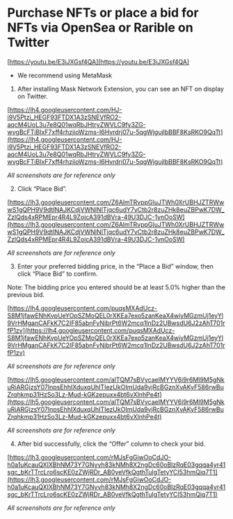 # Purchase NFTs or place a bid for NFTs via OpenSea or Rarible on Twitter

[https://youtu.be/E3iJXGsf4QA](https://youtu.be/E3iJXGsf4QA)

- We recommend using MetaMask

1) After installing Mask Network Extension, you can see an NFT on display on Twitter.

[https://lh4.googleusercontent.com/HJ-i9V5Ptzi_HEGF93FTDX1A3zSNEVfRO2-aqcM4UoL3u7e8Q01wqRbJHtryZWVLC9fy3ZG-wvgBcFTiBIxF7xff4rhzjioWzms-I6Hvrdrj07u-5qgWjgujlbBBF8KsRKO9QqTt](https://lh4.googleusercontent.com/HJ-i9V5Ptzi_HEGF93FTDX1A3zSNEVfRO2-aqcM4UoL3u7e8Q01wqRbJHtryZWVLC9fy3ZG-wvgBcFTiBIxF7xff4rhzjioWzms-I6Hvrdrj07u-5qgWjgujlbBBF8KsRKO9QqTt)

*All screenshots are for reference only*

2) Click “Place Bid”.

[https://lh3.googleusercontent.com/Z6AlmTRvppGIuJTWh0XrUBHJZTRWwwS1gQPH9V9dtINAJKCdjVWNINlTjqc6udY7vCtb2r8zuZHk8euZBPwK7DW_ZzlQds4xRPMEpr4R4L9ZoicA391dBVra-49U3DJC-1ynOoSW](https://lh3.googleusercontent.com/Z6AlmTRvppGIuJTWh0XrUBHJZTRWwwS1gQPH9V9dtINAJKCdjVWNINlTjqc6udY7vCtb2r8zuZHk8euZBPwK7DW_ZzlQds4xRPMEpr4R4L9ZoicA391dBVra-49U3DJC-1ynOoSW)

*All screenshots are for reference only*

3) Enter your preferred bidding price, in the “Place a Bid” window, then click “Place Bid” to confirm.

Note: The bidding price you entered should be at least 5.0% higher than the previous bid.

[https://lh4.googleusercontent.com/puqsMXAdUcz-S8M1jfawENhKvpUeYOpSZMoQEL0rXKEa7exo5zanKeaX4wiyMGzmUj1eyYl9VrHMganCAFkK7C2IF85abnFvNibrPt6W2mcq1InDz2UBwsdU6J2zAhT701rfP1zv](https://lh4.googleusercontent.com/puqsMXAdUcz-S8M1jfawENhKvpUeYOpSZMoQEL0rXKEa7exo5zanKeaX4wiyMGzmUj1eyYl9VrHMganCAFkK7C2IF85abnFvNibrPt6W2mcq1InDz2UBwsdU6J2zAhT701rfP1zv)

*All screenshots are for reference only*

[https://lh5.googleusercontent.com/aITQM7sBVycaeIMYYV6i9r6Ml9M5gNkuRiARGjzsY07InpsEhhIXduxqUhITIezUkOImUda9vjRcBGznXvAKyF586rwBuZrqhkmp31HzSo3Lz-Mud-kGKzepuxx4bt6vXlnhPe4t](https://lh5.googleusercontent.com/aITQM7sBVycaeIMYYV6i9r6Ml9M5gNkuRiARGjzsY07InpsEhhIXduxqUhITIezUkOImUda9vjRcBGznXvAKyF586rwBuZrqhkmp31HzSo3Lz-Mud-kGKzepuxx4bt6vXlnhPe4t)

*All screenshots are for reference only*

4) After bid successfully, click the “Offer” column to check your bid.

[https://lh3.googleusercontent.com/rMJsFgGiwOoCdJO-h0a1uKcauQXIXBhNM73Y7GNyvh83kNMh8X2ngDc60oBlzRqE03gqqa4yr41sgc_bKrTTrcLro6scKE0zZWjRDr_AB0yeVfkQgthTulgTetyYCI53hmQiq7T1](https://lh3.googleusercontent.com/rMJsFgGiwOoCdJO-h0a1uKcauQXIXBhNM73Y7GNyvh83kNMh8X2ngDc60oBlzRqE03gqqa4yr41sgc_bKrTTrcLro6scKE0zZWjRDr_AB0yeVfkQgthTulgTetyYCI53hmQiq7T1)

*All screenshots are for reference only*